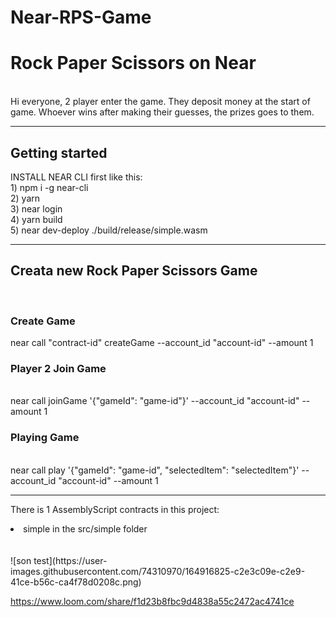 # Near-RPS-Game
<h1>Rock Paper Scissors on Near </h1> </br>
Hi everyone,
2 player enter the game. They deposit money at the start of game. Whoever wins after making their guesses, the prizes goes to them.
</br>
<hr>
<h2>Getting started</h2>
INSTALL NEAR CLI first like this: </br>
1) npm i -g near-cli </br>
2) yarn </br>
3) near login </br>
4) yarn build </br>
5) near dev-deploy ./build/release/simple.wasm </br>
<hr>

<h2>Creata new Rock Paper Scissors Game </h2>
</br>
<h3> Create Game </h3>
near call "contract-id" createGame --account_id "account-id" --amount 1
  </br>
<h3>Player 2 Join Game </h3> </br>
near call <contract-id> joinGame '{"gameId": "game-id"}' --account_id "account-id" --amount 1
  </br>
<h3>Playing Game  </h3> </br>
near call <contract-id> play '{"gameId": "game-id", "selectedItem": "selectedItem"}' --account_id "account-id" --amount 1
  <hr>
  
  There is 1 AssemblyScript contracts in this project:

  <li>simple in the src/simple folder</li>
  </br>
  </br>
![son test](https://user-images.githubusercontent.com/74310970/164916825-c2e3c09e-c2e9-41ce-b56c-ca4f78d0208c.png)

</br>
  
  https://www.loom.com/share/f1d23b8fbc9d4838a55c2472ac4741ce



